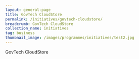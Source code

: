 ```yaml
---
layout: general-page
title: GovTech CloudStore
permalink: /initiatives/govtech-cloudstore/
breadcrumb: GovTech CloudStore
collection_name: initiatives
tag: business
thumbnail_image: /images/programmes/initiatives/test2.jpg
---
```


GovTech CloudStore